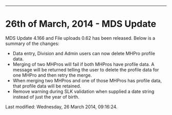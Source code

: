 ---
<h1>26th of March, 2014 - MDS Update</h1>
<p>MDS Update 4.166 and File uploads 0.62 has been released. Below is a summary of the changes:</p>
<ul>
<li>Data entry, Division and Admin users can now delete MHPro profile data.</li>
<li>Merging of two MHPros will fail if both MHPros have profile data. A message will be returned telling the user to delete the profile data for one MHPro and then retry the merge.</li>
<li>When merging two MHPros and one of those MHPros has profile data, that profile data will be retained.</li>
<li>Remove warning during SLK validation when supplied a date string instead of just the year of birth.</li>
</ul>    <div id='last-modified'>
      Last modified: Wednesday, 26 March 2014, 09:16:24.   
